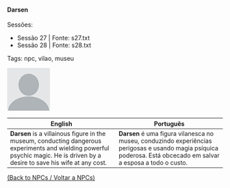 
#### Darsen

Sessões:  
- Sessão 27 | Fonte: s27.txt  
- Sessão 28 | Fonte: s28.txt

Tags: npc, vilao, museu

![Darsen](blank.png)

| English | Português |
|---------|-----------|
| **Darsen** is a villainous figure in the museum, conducting dangerous experiments and wielding powerful psychic magic. He is driven by a desire to save his wife at any cost. | **Darsen** é uma figura vilanesca no museu, conduzindo experiências perigosas e usando magia psíquica poderosa. Está obcecado em salvar a esposa a todo o custo. |

[(Back to NPCs / Voltar a NPCs)](npcs_list.md)


























